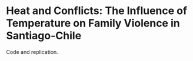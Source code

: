 # Heat and Conflicts: The Influence of Temperature on Family Violence in Santiago-Chile

Code and replication.  
